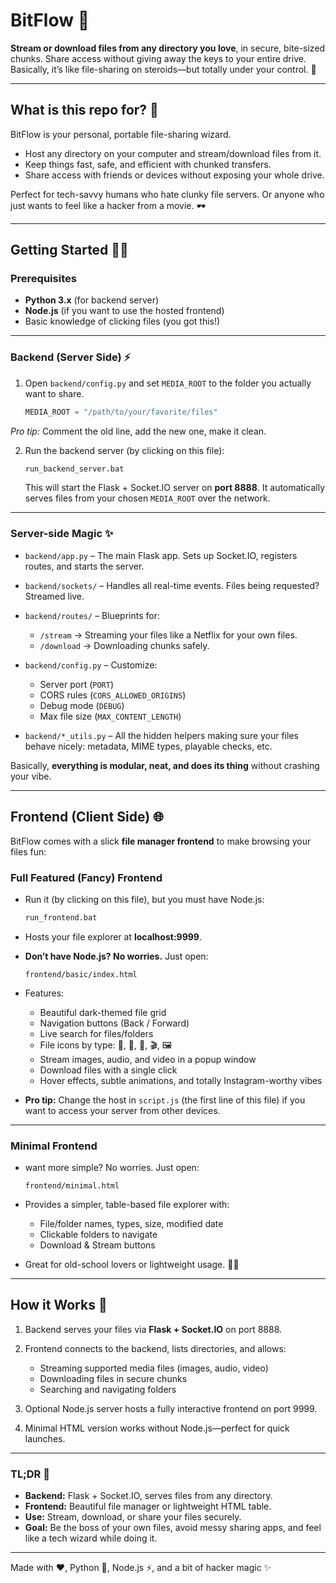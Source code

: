 # BitFlow 🚀

**Stream or download files from any directory you love**, in secure, bite-sized chunks. Share access without giving away the keys to your entire drive. Basically, it’s like file-sharing on steroids—but totally under your control. 💪

---

## What is this repo for? 🤔

BitFlow is your personal, portable file-sharing wizard.  
- Host any directory on your computer and stream/download files from it.  
- Keep things fast, safe, and efficient with chunked transfers.  
- Share access with friends or devices without exposing your whole drive.  

Perfect for tech-savvy humans who hate clunky file servers. Or anyone who just wants to feel like a hacker from a movie. 🕶️

---

## Getting Started 🏃‍♂️

### Prerequisites
- **Python 3.x** (for backend server)
- **Node.js** (if you want to use the hosted frontend)
- Basic knowledge of clicking files (you got this!)

---

### Backend (Server Side) ⚡

1. Open `backend/config.py` and set `MEDIA_ROOT` to the folder you actually want to share.  
   ```python
   MEDIA_ROOT = "/path/to/your/favorite/files"
*Pro tip:* Comment the old line, add the new one, make it clean.

2. Run the backend server (by clicking on this file):

   ```bash
   run_backend_server.bat
   ```

   This will start the Flask + Socket.IO server on **port 8888**.
   It automatically serves files from your chosen `MEDIA_ROOT` over the network.

---

### Server-side Magic ✨

* `backend/app.py` – The main Flask app. Sets up Socket.IO, registers routes, and starts the server.

* `backend/sockets/` – Handles all real-time events. Files being requested? Streamed live.

* `backend/routes/` – Blueprints for:

  * `/stream` → Streaming your files like a Netflix for your own files.
  * `/download` → Downloading chunks safely.

* `backend/config.py` – Customize:

  * Server port (`PORT`)
  * CORS rules (`CORS_ALLOWED_ORIGINS`)
  * Debug mode (`DEBUG`)
  * Max file size (`MAX_CONTENT_LENGTH`)

* `backend/*_utils.py` – All the hidden helpers making sure your files behave nicely: metadata, MIME types, playable checks, etc.

Basically, **everything is modular, neat, and does its thing** without crashing your vibe.

---

## Frontend (Client Side) 🌐

BitFlow comes with a slick **file manager frontend** to make browsing your files fun:

### Full Featured (Fancy) Frontend

* Run it (by clicking on this file), but you must have Node.js:

  ```bash
  run_frontend.bat
  ```

* Hosts your file explorer at **localhost:9999**.

* **Don’t have Node.js? No worries.** Just open:

  ```
  frontend/basic/index.html
  ```

* Features:

  * Beautiful dark-themed file grid
  * Navigation buttons (Back / Forward)
  * Live search for files/folders
  * File icons by type: 📁, 📄, 🎵, 🎬, 🖼️
  * Stream images, audio, and video in a popup window
  * Download files with a single click
  * Hover effects, subtle animations, and totally Instagram-worthy vibes

* **Pro tip:** Change the host in `script.js` (the first line of this file) if you want to access your server from other devices.

---

### Minimal Frontend

* want more simple? No worries. Just open:

  ```
  frontend/minimal.html
  ```

* Provides a simpler, table-based file explorer with:

  * File/folder names, types, size, modified date
  * Clickable folders to navigate
  * Download & Stream buttons

* Great for old-school lovers or lightweight usage. 🧑‍💻

---

## How it Works 🎩

1. Backend serves your files via **Flask + Socket.IO** on port 8888.
2. Frontend connects to the backend, lists directories, and allows:

   * Streaming supported media files (images, audio, video)
   * Downloading files in secure chunks
   * Searching and navigating folders
3. Optional Node.js server hosts a fully interactive frontend on port 9999.
4. Minimal HTML version works without Node.js—perfect for quick launches.

---

### TL;DR 📝

* **Backend:** Flask + Socket.IO, serves files from any directory.
* **Frontend:** Beautiful file manager or lightweight HTML table.
* **Use:** Stream, download, or share your files securely.
* **Goal:** Be the boss of your own files, avoid messy sharing apps, and feel like a tech wizard while doing it.

---

Made with ❤️, Python 🐍, Node.js ⚡, and a bit of hacker magic ✨


